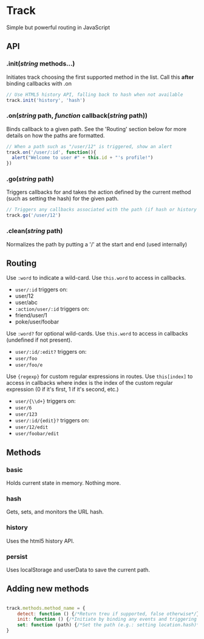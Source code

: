 # Track
Simple but powerful routing in JavaScript


## API
### .**init**(*string* methods...)
Initiates track choosing the first supported method in the list. Call this **after** binding callbacks with .on

````js
// Use HTML5 history API, falling back to hash when not available
track.init('history', 'hash')
````

### .**on**(*string* path, *function* callback(*string* path))
Binds callback to a given path. See the 'Routing' section below for more details on how the paths are formatted.

````js
// When a path such as "/user/12" is triggered, show an alert
track.on('/user/:id', function(){
  alert("Welcome to user #" + this.id + "'s profile!")
})
````

### .**go**(*string* path)
Triggers callbacks for and takes the action defined by the current method (such as setting the hash) for the given path.

````js
// Triggers any callbacks associated with the path (if hash or history methods are present, the url is set for example).
track.go('/user/12')
````

### .**clean**(*string* path)
Normalizes the path by putting a '/' at the start and end (used internally)


## Routing
Use `:word` to indicate a wild-card. Use `this.word` to access in callbacks.

* `user/:id` triggers on:
 * user/12
 * user/abc
* `:action/user/:id` triggers on:
 * friend/user/1
 * poke/user/foobar

Use `:word?` for optional wild-cards. Use `this.word` to access in callbacks (undefined if not present).

* `user/:id/:edit?` triggers on:
 * `user/foo`
 * `user/foo/e`

Use `{regexp}` for custom regular expressions in routes. Use `this[index]` to access in callbacks where index is the index of the custom regular expression (0 if it's first, 1 if it's second, etc.)

* `user/{\\d+}` triggers on:
 * `user/6`
 * `user/123`
* `user/:id/{edit}?` triggers on:
 * `user/12/edit`
 * `user/foobar/edit`


## Methods
### basic
Holds current state in memory. Nothing more.

### hash
Gets, sets, and monitors the URL hash.

### history
Uses the html5 history API.

### persist
Uses localStorage and userData to save the current path.


## Adding new methods

````js

track.methods.method_name = {
    detect: function () {/*Return treu if supported, false otherwise*/},
    init: function () {/*Initiate by binding any events and triggering the first path*/},
    set: function (path) {/*Set the path (e.g.: setting location.hash)*/}
}

````